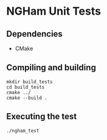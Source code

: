 # NGHam Unit Tests

## Dependencies

* CMake

## Compiling and building
```
mkdir build_tests
cd build_tests
cmake ../
cmake --build .
```

## Executing the test

```
./ngham_test
```
